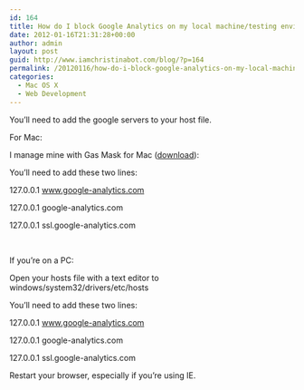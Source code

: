 ```yaml
---
id: 164
title: How do I block Google Analytics on my local machine/testing environment?
date: 2012-01-16T21:31:28+00:00
author: admin
layout: post
guid: http://www.iamchristinabot.com/blog/?p=164
permalink: /20120116/how-do-i-block-google-analytics-on-my-local-machinetesting-environment/
categories:
  - Mac OS X
  - Web Development
---
```

You&#8217;ll need to add the google servers to your host file.

For Mac:
  
I manage mine with Gas Mask for Mac ([download](http://www.macupdate.com/app/mac/29949/gas-mask)):

You&#8217;ll need to add these two lines:
  
127.0.0.1 www.google-analytics.com
  
127.0.0.1 google-analytics.com
  
127.0.0.1 ssl.google-analytics.com

&nbsp;

If you&#8217;re on a PC:
  
Open your hosts file with a text editor to windows/system32/drivers/etc/hosts

You&#8217;ll need to add these two lines:
  
127.0.0.1 www.google-analytics.com
  
127.0.0.1 google-analytics.com
  
127.0.0.1 ssl.google-analytics.com

Restart your browser, especially if you&#8217;re using IE.